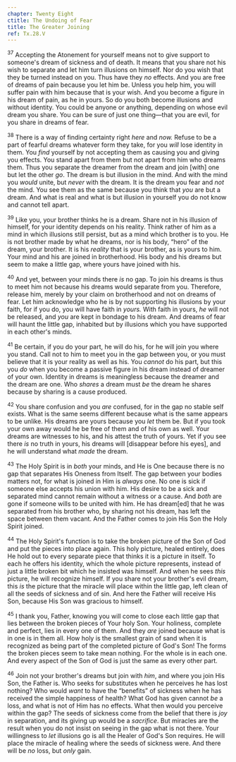 ```yaml
---
chapter: Twenty Eight
ctitle: The Undoing of Fear
title: The Greater Joining
ref: Tx.28.V
---
```


<sup>37</sup> Accepting the Atonement for yourself means not to give support to
someone's dream of sickness and of death. It means that you share not
his wish to separate and let him turn illusions on himself. Nor do you
wish that they be turned instead on you. Thus have they *no* effects.
And you are free of dreams of pain because you let him be. Unless you
help him, you will suffer pain with him because that is your wish. And
you become a figure in his dream of pain, as he in yours. So do you both
become illusions and without identity. You could be anyone or anything,
depending on whose evil dream you share. You can be sure of just one
thing—that you are evil, for you share in dreams of fear.

<sup>38</sup> There is a way of finding certainty right *here* and *now.* Refuse to
be a part of fearful dreams whatever form they take, for you *will* lose
identity in them. You *find* yourself by not accepting them as causing
you and giving you effects. You stand apart from them but not apart from
him who dreams them. Thus you separate the dreamer from the dream and
join \[with\] one but let the other *go*. The dream is but illusion in
the mind. And with the mind you *would* unite, but *never* with the
dream. It is the dream you fear and *not* the mind. You see them as the
same because you think that *you* are but a dream. And what is real and
what is but illusion in yourself you do not know and cannot tell apart.

<sup>39</sup> Like you, your brother thinks he is a dream. Share not in his
illusion of himself, for your identity depends on his reality. Think
rather of him as a mind in which illusions still persist, but as a mind
which brother is to you. He is not brother made by what he dreams, nor
is his body, “hero” of the dream, your brother. It is his *reality* that
is your brother, as is yours to him. Your mind and his are joined in
brotherhood. His body and his dreams but seem to make a little gap,
where yours have joined with his.

<sup>40</sup> And yet, between your minds there *is* no gap. To join his dreams is
thus to meet him not because his dreams would separate from you.
Therefore, release him, merely by your claim on brotherhood and not on
dreams of fear. Let him acknowledge who he is by not supporting his
illusions by your faith, for if you do, you will have faith in *yours.*
With faith in yours, *he* will not be released, and *you* are kept in
bondage to his dream. And dreams of fear will haunt the little gap,
inhabited but by illusions which you have supported in each other's
minds.

<sup>41</sup> Be certain, if you do your part, he will do his, for he will join you
where you stand. Call not to him to meet you in the gap between you, or
you must believe that it is your reality as well as his. You *cannot* do
his part, but this you *do* when you become a passive figure in his
dream instead of dreamer of your own. Identity in dreams is meaningless
because the dreamer and the dream are one. Who *shares* a dream must
*be* the dream he shares because by sharing is a cause produced.

<sup>42</sup> You share confusion and you *are* confused, for in the gap no stable
self exists. What is the same seems different because what is the same
appears to be unlike. His dreams are yours because you *let* them be.
But if you took your own away would he be free of them and of his own as
well. Your dreams are witnesses to his, and his attest the truth of
yours. Yet if you see there *is* no truth in yours, his dreams will
\[disappear before his eyes\], and he will understand what *made* the
dream.

<sup>43</sup> The Holy Spirit is in *both* your minds, and He is One because there
is no gap that separates His Oneness from Itself. The gap between your
bodies matters not, for what is joined in Him is *always* one. No one is
sick if someone else accepts his union with him. His desire to be a sick
and separated mind cannot remain without a witness or a cause. And
*both* are gone if someone wills to be united with him. He has
dream\[ed\] that he was separated from his brother who, by sharing not
his dream, has left the space between them vacant. And the Father comes
to join His Son the Holy Spirit joined.

<sup>44</sup> The Holy Spirit's function is to take the broken picture of the Son
of God and put the pieces into place again. This holy picture, healed
entirely, does He hold out to every separate piece that thinks it is a
picture in itself. To each he offers his identity, which the whole
picture represents, instead of just a little broken bit which he
insisted was himself. And when he sees *this* picture, he will recognize
himself. If you share not your brother's evil dream, this *is* the
picture that the miracle will place within the little gap, left clean of
all the seeds of sickness and of sin. And here the Father will receive
His Son, because His Son was gracious to himself.

<sup>45</sup> I thank you, Father, knowing you will come to close each little gap
that lies between the broken pieces of Your holy Son. Your holiness,
complete and perfect, lies in every one of them. And they *are* joined
because what is in one is in them all. How holy is the smallest grain of
sand when it is recognized as being part of the completed picture of
God's Son! The forms the broken pieces seem to take mean nothing. For
the whole is in each one. And every aspect of the Son of God is just the
same as every other part.

<sup>46</sup> Join not your brother's dreams but join with *him*, and where you
join His Son, the Father is. Who seeks for substitutes when he perceives
he has lost nothing? Who would *want* to have the “benefits” of sickness
when he has received the simple happiness of health? What God has given
cannot *be* a loss, and what is not of Him has no effects. What then
would you perceive within the gap? The seeds of sickness come from the
belief that there is *joy* in separation, and its giving up would be a
*sacrifice*. But miracles are the result when you do not insist on
seeing in the gap what is not there. Your willingness to *let* illusions
go is all the Healer of God's Son requires. He will place the miracle of
healing where the seeds of sickness were. And there will be *no* loss,
but *only* gain.

